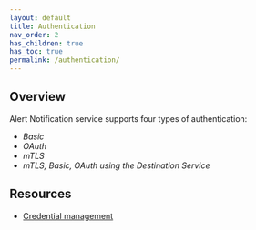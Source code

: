 ```yaml
---
layout: default
title: Authentication
nav_order: 2
has_children: true
has_toc: true
permalink: /authentication/
---
```


## Overview

Alert Notification service supports four types of authentication:

* _Basic_
* _OAuth_
* _mTLS_
* _mTLS, Basic, OAuth using the Destination Service_
## Resources

* [Credential management](https://help.sap.com/viewer/5967a369d4b74f7a9c2b91f5df8e6ab6/Cloud/en-US/b90ed0f3a9604f8e844c73a78d5fad45.html)